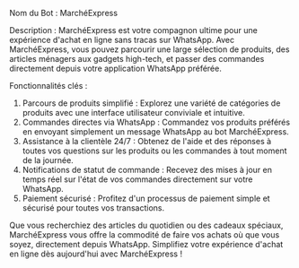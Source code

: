 Nom du Bot : MarchéExpress

Description :
MarchéExpress est votre compagnon ultime pour une expérience d'achat en ligne sans tracas sur WhatsApp. Avec MarchéExpress, vous pouvez parcourir une large sélection de produits, des articles ménagers aux gadgets high-tech, et passer des commandes directement depuis votre application WhatsApp préférée.

Fonctionnalités clés :
1. Parcours de produits simplifié : Explorez une variété de catégories de produits avec une interface utilisateur conviviale et intuitive.
2. Commandes directes via WhatsApp : Commandez vos produits préférés en envoyant simplement un message WhatsApp au bot MarchéExpress.
3. Assistance à la clientèle 24/7 : Obtenez de l'aide et des réponses à toutes vos questions sur les produits ou les commandes à tout moment de la journée.
4. Notifications de statut de commande : Recevez des mises à jour en temps réel sur l'état de vos commandes directement sur votre WhatsApp.
5. Paiement sécurisé : Profitez d'un processus de paiement simple et sécurisé pour toutes vos transactions.

Que vous recherchiez des articles du quotidien ou des cadeaux spéciaux, MarchéExpress vous offre la commodité de faire vos achats où que vous soyez, directement depuis WhatsApp. Simplifiez votre expérience d'achat en ligne dès aujourd'hui avec MarchéExpress !
